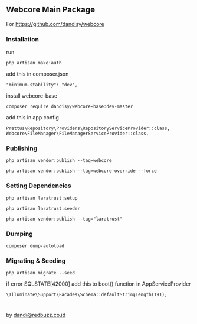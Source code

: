 ## Webcore Main Package

For https://github.com/dandisy/webcore

### Installation

run

    php artisan make:auth

add this in composer.json 
    
    "minimum-stability": "dev",

install webcore-base

    composer require dandisy/webcore-base:dev-master

add this in app config

    Prettus\Repository\Providers\RepositoryServiceProvider::class,
    Webcore\FileManager\FileManagerServiceProvider::class,

### Publishing

    php artisan vendor:publish --tag=webcore

    php artisan vendor:publish --tag=webcore-override --force

### Setting Dependencies

    php artisan laratrust:setup

    php artisan laratrust:seeder

    php artisan vendor:publish --tag="laratrust"

### Dumping

    composer dump-autoload

### Migrating & Seeding

    php artisan migrate --seed

if error SQLSTATE[42000] add this to boot() function in AppServiceProvider

    \Illuminate\Support\Facades\Schema::defaultStringLength(191);


#
by dandi@redbuzz.co.id